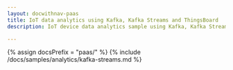 ```yaml
---
layout: docwithnav-paas
title: IoT data analytics using Kafka, Kafka Streams and ThingsBoard
description: IoT device data analytics sample using Kafka, Kafka Streams and ThingsBoard

---
```


{% assign docsPrefix = "paas/" %}
{% include /docs/samples/analytics/kafka-streams.md %}
